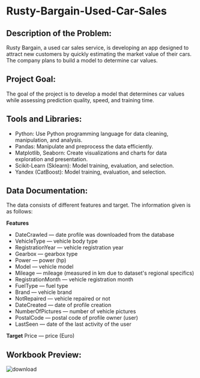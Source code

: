# Rusty-Bargain-Used-Car-Sales

## **Description of the Problem:**
Rusty Bargain, a used car sales service, is developing an app designed to attract new customers by quickly estimating the market value of their cars. The company plans to build a model to determine car values.

## **Project Goal:**
The goal of the project is to develop a model that determines car values while assessing prediction quality, speed, and training time.

## **Tools and Libraries:**
- Python: Use Python programming language for data cleaning, manipulation, and analysis.
- Pandas: Manipulate and preprocess the data efficiently.
- Matplotlib, Seaborn: Create visualizations and charts for data exploration and presentation.
- Scikit-Learn (Sklearn): Model training, evaluation, and selection.
- Yandex (CatBoost): Model training, evaluation, and selection.

## **Data Documentation:**
The data consists of different features and target. The information given is as follows:

**Features**
- DateCrawled — date profile was downloaded from the database
- VehicleType — vehicle body type
- RegistrationYear — vehicle registration year
- Gearbox — gearbox type
- Power — power (hp)
- Model — vehicle model
- Mileage — mileage (measured in km due to dataset's regional specifics)
- RegistrationMonth — vehicle registration month
- FuelType — fuel type
- Brand — vehicle brand
- NotRepaired — vehicle repaired or not
- DateCreated — date of profile creation
- NumberOfPictures — number of vehicle pictures
- PostalCode — postal code of profile owner (user)
- LastSeen — date of the last activity of the user

**Target**
Price — price (Euro)

## **Workbook Preview:**
![download](https://github.com/user-attachments/assets/bfb07a12-8b55-46b9-84e8-55c74621b8ef)
